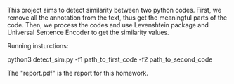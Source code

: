 This project aims to detect similarity between two python codes. First, we remove all the annotation from the text, thus get the meaningful parts of the code. Then, we process the codes and use Levenshtein package and Universal Sentence Encoder to get the similarity values.  

Running insturctions:

python3 detect_sim.py -f1 path_to_first_code -f2 path_to_second_code

The "report.pdf" is the report for this homework.
